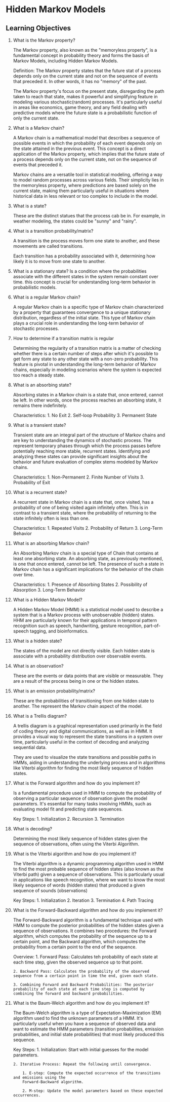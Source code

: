 # Hidden Markov Models

## Learning Objectives

1. What is the Markov property?

    The Markov property, also known as the "memoryless property", is a fundamental concept in probability theory and forms the basis of Markov Models, including Hidden Markov Models.

    Definition:
        The Markov property states that the future stat of a process depends only on the current state and not on the sequence of events that preceded it. In other words, it has no "memory" of the past.

    The Markov property's focus on the present state, disregarding the path taken to reach that state, makes it powerful and simplifying feature in modeling various stochastic(random) processes. It's particularly useful in areas like economics, game theory, and any field dealing with predictive models where the future state is a probabilistic function of only the current state.

2. What is a Markov chain?

    A Markov chain is a mathematical model that describes a sequence of possible events in which the probability of each event depends only on the state attained in the previous event. This concept is a direct application of the Markov property, which implies that the future state of a process depends only on the current state, not on the sequence of events that preceded it.

    Markov chains are a versatile tool in statistical modeling, offering a way to model random processes across various fields. Their simplicity lies in the memoryless property, where predictions are based solely on the current state, making them particularly useful in situations where historical data in less relevant or too complex to include in the model.

3. What is a state?

    These are the distinct statues that the process cab be in. For example, in weather modeling, the states could be "sunny" and "rainy".

4. What is a transition probability/matrix?

    A transition is the process moves form one state to another, and these movements are called transitions.

    Each transition has a probability associated with it, determining how likely it is to move from one state to another.

5. What is a stationary state?
    Is a condition where the probabilities associate with the different states in the system remain constant over time. this concept is crucial for understanding long-term behavior in probabilistic models.

6. What is a regular Markov chain?

    A regular Markov chain is a specific type of Markov chain characterized by a property that guarantees convergence to a unique stationary distribution, regardless of the initial state. This type of Markov chain plays a crucial role in understanding the long-term behavior of stochastic processes.

7. How to determine if a transition matrix is regular

    Determining the regularity of a transition matrix is a matter of checking whether there is a certain number of steps after which it's possible to get form any state to any other state with a non-zero probability. This feature is pivotal in understanding the long-term behavior of Markov chains, especially in modeling scenarios where the system is expected too reach a steady state.



8. What is an absorbing state?

    Absorbing states in a Markov chain is a state that, once entered, cannot be left. In other words, once the process reaches an absorbing state, it remains there indefinitely.

    Characteristics:
        1. No Exit
        2. Self-loop Probability
        3. Permanent State

9. What is a transient state?

    Transient state are an integral part of the structure of Markov chains and are key to understanding the dynamics of stochastic process. The  represent temporary phases through which the process passes before potentially reaching more stable, recurrent states. Identifying and analyzing these states can provide significant insights about the behavior and future evaluation of complex stems modeled by Markov chains.

    Characteristics:
        1. Non-Permanent
        2. Finite Number of Visits
        3. Probability of Exit

10. What is a recurrent state?

    A recurrent state in Markov chain is a state that, once visited, has a probability of one of being visited again infinitely often. This is in contrast to a transient state, where the probability of returning to the state infinitely often is less than one.

    Characteristics:
        1. Repeated Visits
        2. Probability of Return
        3. Long-Term Behavior

11. What is an absorbing Markov chain?

    An Absorbing Markov chain is a special type of Chain that contains at least one absorbing state. An absorbing state, as previously mentioned, is one that once entered, cannot be left. The presence of such a state in Markov chain has a significant implications for the behavior of the chain over time.

    Characteristics:
        1. Presence of Absorbing States
        2. Possibility of Absorption
        3. Long-Term Behavior

12. What is a Hidden Markov Model?

    A Hidden Markov Model (HMM) is a statistical model used to describe a system that is a Markov process with unobservable (hidden) states. HHM are particularly known for their applications in temporal pattern recognition such as speech, handwriting, gesture recognition, part-of-speech tagging, and bioinformatics.

13. What is a hidden state?

    The states of the model are not directly visible. Each hidden state is associate with a probability distribution over observable events.

14. What is an observation?

    These are the events or data points that are visible or measurable. They are a result of the process being in one or the hidden states.

15. What is an emission probability/matrix?

    These are the probabilities of transitioning from one hidden state to another. The represent the Markov chain aspect of the model.

16. What is a Trellis diagram?

    A trellis diagram is a graphical representation used primarily in the field of coding theory and digital communications, as well as in HMM. It provides a visual way to represent the state transitions in a system over time, particularly useful in the context of decoding and analyzing sequential data.

    They are used to visualize the state transitions and possible paths in HMMs, aiding in understanding the underlying process and in algorithms like Viterbi algorithm for finding the most likely sequence of hidden states.

17. What is the Forward algorithm and how do you implement it?

    Is a fundamental procedure used in HMM to compute the probability of observing a particular sequence of observation given the model parameters. It's essential for many tasks involving HMMs, such as evaluating model fit and predicting state sequences.

    Key Steps:
        1. Initialization
        2. Recursion
        3. Termination

18. What is decoding?

    Determining the most likely sequence of hidden states given the sequence of observations, often using the Viterbi Algorithm.

19. What is the Viterbi algorithm and how do you implement it?

    The Viterbi algorithm is a dynamic programming algorithm used in HMM to find the most probable sequence of hidden states (also known as the Viterbi path) given a sequence of observations. This is particularly usual in applications like speech recognition, where we want to know the most likely sequence of words (hidden states) that produced a given sequence of sounds (observations)

    Key Steps:
        1. Initialization
        2. Iteration
        3. Termination
        4. Path Tracing

20. What is the Forward-Backward algorithm and how do you implement it?

    The Forward-Backward algorithm is a fundamental technique used with HMM to compute the posterior probabilities of the hidden states given a sequence of observations. It combines two procedures: the Forward algorithm, which computes the probability of the sequence up to a certain point, and the Backward algorithm, which computes the probability from a certain point to the end of the sequence.

    Overview:
        1. Forward Pass: Calculates teh probability of each state at each time step, given the observed sequence up to that point.

        2. Backward Pass: Calculates the probability of the observed sequence from a certain point in time the end, given each state.

        3. Combining Forward and Backward Probabilities: The posterior probability of each state at each time step is computed by combining the forward and backward probabilities.


21. What is the Baum-Welch algorithm and how do you implement it?

    The Baum-Welch algorithm is a type of Expectation-Maximization (EM) algorithm used to find the unknown parameters of a HMM. It's particularly useful when you have a sequence of observed data and want to estimate the HMM parameters (transition probabilities, emission probabilities, and initial state probabilities) that most likely produced this sequence.

    Key Steps:
        1. Initialization: Start with initial guesses for the model parameters.

        2. Iterative Process: Repeat the following until convergence.

            1. E-step: Compute the expected occurrence of the transitions and emissions using the
            Forward-Backward algorithm.

            2. M-step: Update the model parameters based on these expected occurrences.
